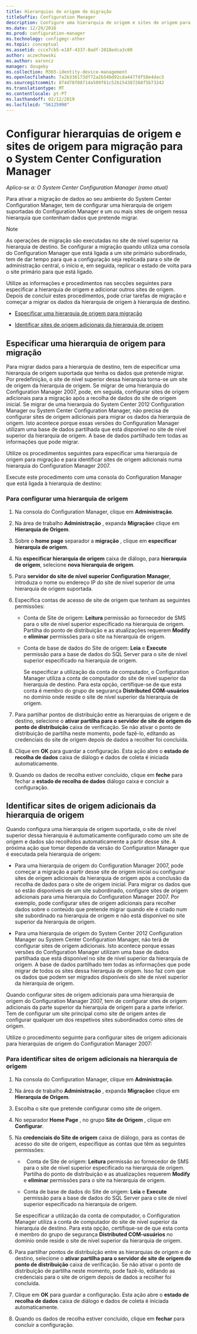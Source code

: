 ```yaml
---
title: Hierarquias de origem de migração
titleSuffix: Configuration Manager
description: Configure uma hierarquia de origem e sites de origem para que possa migrar dados para o seu ambiente do System Center Configuration Manager.
ms.date: 12/29/2016
ms.prod: configuration-manager
ms.technology: configmgr-other
ms.topic: conceptual
ms.assetid: ccce7cb5-e18f-4337-8adf-2018edca3c00
author: aczechowski
ms.author: aaroncz
manager: dougeby
ms.collection: M365-identity-device-management
ms.openlocfilehash: 7a2b336173df72a2b54bd92cda4477df58e4dac5
ms.sourcegitcommit: 874d78f08714a509f61c52b154387268f5b73242
ms.translationtype: MT
ms.contentlocale: pt-PT
ms.lasthandoff: 02/12/2019
ms.locfileid: "56125998"
---
```

# <a name="configure-source-hierarchies-and-source-sites-for-migration-to-system-center-configuration-manager"></a>Configurar hierarquias de origem e sites de origem para migração para o System Center Configuration Manager

*Aplica-se a: O System Center Configuration Manager (ramo atual)*

Para ativar a migração de dados ao seu ambiente do System Center Configuration Manager, tem de configurar uma hierarquia de origem suportadas do Configuration Manager e um ou mais sites de origem nessa hierarquia que contenham dados que pretende migrar.  

> [!NOTE]  
>  As operações de migração são executadas no site de nível superior na hierarquia de destino. Se configurar a migração quando utiliza uma consola do Configuration Manager que está ligada a um site primário subordinado, tem de dar tempo para que a configuração seja replicada para o site de administração central, o início e, em seguida, replicar o estado de volta para o site primário para que está ligado.  

 Utilize as informações e procedimentos nas secções seguintes para especificar a hierarquia de origem e adicionar outros sites de origem. Depois de concluir estes procedimentos, pode criar tarefas de migração e começar a migrar os dados da hierarquia de origem à hierarquia de destino.  

-   [Especificar uma hierarquia de origem para migração](#BKBM_ConfigSrcHierarchy)  

-   [Identificar sites de origem adicionais da hierarquia de origem](#BKBM_ConfigSrcSites)  

##  <a name="BKBM_ConfigSrcHierarchy"></a> Especificar uma hierarquia de origem para migração  
 Para migrar dados para a hierarquia de destino, tem de especificar uma hierarquia de origem suportada que tenha os dados que pretende migrar. Por predefinição, o site de nível superior dessa hierarquia torna-se um site de origem da hierarquia de origem. Se migrar de uma hierarquia do Configuration Manager 2007, pode, em seguida, configurar sites de origem adicionais para a migração após a recolha de dados do site de origem inicial. Se migrar de uma hierarquia do System Center 2012 Configuration Manager ou System Center Configuration Manager, não precisa de configurar sites de origem adicionais para migrar os dados da hierarquia de origem. Isto acontece porque essas versões do Configuration Manager utilizam uma base de dados partilhada que está disponível no site de nível superior da hierarquia de origem. A base de dados partilhado tem todas as informações que pode migrar.  

 Utilize os procedimentos seguintes para especificar uma hierarquia de origem para migração e para identificar sites de origem adicionais numa hierarquia do Configuration Manager 2007.  

 Execute este procedimento com uma consola do Configuration Manager que está ligada à hierarquia de destino:  

### <a name="to-configure-a-source-hierarchy"></a>Para configurar uma hierarquia de origem   

1. Na consola do Configuration Manager, clique em **Administração**.  

2. Na área de trabalho **Administração** , expanda **Migração**e clique em **Hierarquia de Origem**.  

3. Sobre o **home page** separador a **migração** , clique em **especificar hierarquia de origem**.  

4. Na **especificar hierarquia de origem** caixa de diálogo, para **hierarquia de origem**, selecione **nova hierarquia de origem**.  

5. Para **servidor do site de nível superior Configuration Manager**, introduza o nome ou endereço IP do site de nível superior de uma hierarquia de origem suportada.  

6. Especifica contas de acesso de site de origem que tenham as seguintes permissões:  

   - Conta de Site de origem: **Leitura** permissão ao fornecedor de SMS para o site de nível superior especificado na hierarquia de origem. Partilha do ponto de distribuição e as atualizações requerem **Modify** e **eliminar** permissões para o site na hierarquia de origem.

   - Conta de base de dados do Site de origem: **Leia** e **Execute** permissão para a base de dados do SQL Server para o site de nível superior especificado na hierarquia de origem.  

     Se especificar a utilização da conta de computador, o Configuration Manager utiliza a conta de computador do site de nível superior da hierarquia de destino. Para esta opção, certifique-se de que esta conta é membro do grupo de segurança **Distributed COM-usuários** no domínio onde reside o site de nível superior da hierarquia de origem.  

7. Para partilhar pontos de distribuição entre as hierarquias de origem e de destino, selecione o **ativar partilha para o servidor de site de origem do ponto de distribuição** caixa de verificação. Se não ativar o ponto de distribuição de partilha neste momento, pode fazê-lo, editando as credenciais do site de origem depois de dados a recolher foi concluída.  

8. Clique em **OK** para guardar a configuração. Esta ação abre o **estado de recolha de dados** caixa de diálogo e dados de coleta é iniciada automaticamente.  

9. Quando os dados de recolha estiver concluído, clique em **feche** para fechar a **estado de recolha de dados** diálogo caixa e concluir a configuração.  

##  <a name="BKBM_ConfigSrcSites"></a> Identificar sites de origem adicionais da hierarquia de origem  
 Quando configura uma hierarquia de origem suportada, o site de nível superior dessa hierarquia é automaticamente configurado como um site de origem e dados são recolhidos automaticamente a partir desse site. A próxima ação que tomar depende da versão do Configuration Manager que é executada pela hierarquia de origem:  

-   Para uma hierarquia de origem do Configuration Manager 2007, pode começar a migração a partir desse site de origem inicial ou configurar sites de origem adicionais da hierarquia de origem após a conclusão da recolha de dados para o site de origem inicial. Para migrar os dados que só estão disponíveis de um site subordinado, configure sites de origem adicionais para uma hierarquia do Configuration Manager 2007. Por exemplo, pode configurar sites de origem adicionais para recolher dados sobre o conteúdo que pretende migrar quando ele é criado num site subordinado na hierarquia de origem e não está disponível no site superior da hierarquia de origem.  

-   Para uma hierarquia de origem do System Center 2012 Configuration Manager ou System Center Configuration Manager, não terá de configurar sites de origem adicionais. Isto acontece porque essas versões do Configuration Manager utilizam uma base de dados partilhada que está disponível no site de nível superior da hierarquia de origem. A base de dados partilhado tem todas as informações que pode migrar de todos os sites dessa hierarquia de origem. Isso faz com que os dados que podem ser migrados disponíveis do site de nível superior da hierarquia de origem.  

Quando configurar sites de origem adicionais para uma hierarquia de origem do Configuration Manager 2007, tem de configurar sites de origem adicionais da parte superior da hierarquia de origem para a parte inferior. Tem de configurar um site principal como site de origem antes de configurar qualquer um dos respetivos sites subordinados como sites de origem.  

Utilize o procedimento seguinte para configurar sites de origem adicionais para hierarquias de origem do Configuration Manager 2007:  

### <a name="to-identify-additional-source-sites-in-the-source-hierarchy"></a>Para identificar sites de origem adicionais na hierarquia de origem 

1.  Na consola do Configuration Manager, clique em **Administração**.  

2.  Na área de trabalho **Administração** , expanda **Migração**e clique em **Hierarquia de Origem**.  

3.  Escolha o site que pretende configurar como site de origem.  

4.  No separador **Home Page** , no grupo **Site de Origem** , clique em **Configurar**.  

5.  Na **credenciais do Site de origem** caixa de diálogo, para as contas de acesso do site de origem, especifique as contas que têm as seguintes permissões:  

    -   Conta de Site de origem: **Leitura** permissão ao fornecedor de SMS para o site de nível superior especificado na hierarquia de origem. Partilha do ponto de distribuição e as atualizações requerem **Modify** e **eliminar** permissões para o site na hierarquia de origem.  

    -   Conta de base de dados do Site de origem: **Leia** e **Execute** permissão para a base de dados do SQL Server para o site de nível superior especificado na hierarquia de origem.  

    Se especificar a utilização da conta de computador, o Configuration Manager utiliza a conta de computador do site de nível superior da hierarquia de destino. Para esta opção, certifique-se de que esta conta é membro do grupo de segurança **Distributed COM-usuários** no domínio onde reside o site de nível superior da hierarquia de origem.  

6.  Para partilhar pontos de distribuição entre as hierarquias de origem e de destino, selecione o **ativar partilha para o servidor de site de origem do ponto de distribuição** caixa de verificação. Se não ativar o ponto de distribuição de partilha neste momento, pode fazê-lo, editando as credenciais para o site de origem depois de dados a recolher foi concluída.  

7. Clique em **OK** para guardar a configuração. Esta ação abre o **estado de recolha de dados** caixa de diálogo e dados de coleta é iniciada automaticamente.  

8.  Quando os dados de recolha estiver concluído, clique em **fechar** para concluir a configuração.  
